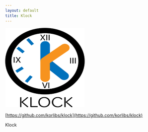 ```yaml
---
layout: default
title: Klock
---
```


<img src="/i/logos/klock.svg" width="256" height="256" alt="klock Date and Time" />

[https://github.com/korlibs/klock](https://github.com/korlibs/klock)

Klock

